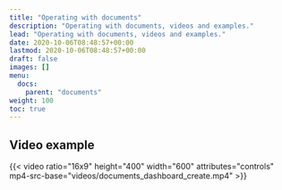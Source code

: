 ```yaml
---
title: "Operating with documents"
description: "Operating with documents, videos and examples."
lead: "Operating with documents, videos and examples."
date: 2020-10-06T08:48:57+00:00
lastmod: 2020-10-06T08:48:57+00:00
draft: false
images: []
menu:
  docs:
    parent: "documents"
weight: 100
toc: true
---
```

## Video example

{{< video ratio="16x9" height="400" width="600" attributes="controls" mp4-src-base="videos/documents_dashboard_create.mp4" >}}


